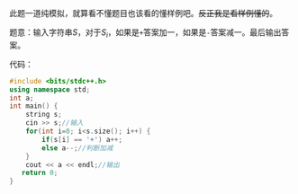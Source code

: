 此题一道纯模拟，就算看不懂题目也该看的懂样例吧。~~反正我是看样例懂的~~。

题意：输入字符串$S$，对于$S_i$，如果是`+`答案加一，如果是`-`答案减一。最后输出答案。

代码：


```cpp
#include <bits/stdc++.h>
using namespace std;
int a;
int main() {
	string s;
	cin >> s;//输入
	for(int i=0; i<s.size(); i++) {
		if(s[i] == '+') a++;
		else a--;//判断加减
	}
	cout << a << endl;//输出
   return 0;
}
```

